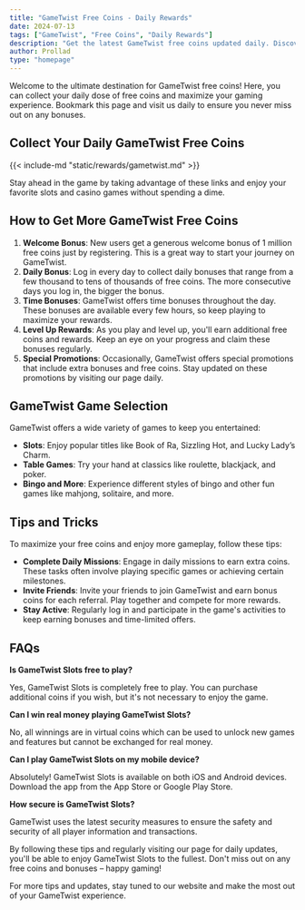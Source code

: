 ```yaml
---
title: "GameTwist Free Coins - Daily Rewards"
date: 2024-07-13
tags: ["GameTwist", "Free Coins", "Daily Rewards"]
description: "Get the latest GameTwist free coins updated daily. Discover the best strategies to maximize your rewards and enjoy a variety of casino games."
author: Prollad
type: "homepage"
---
```


Welcome to the ultimate destination for GameTwist free coins! Here, you can collect your daily dose of free coins and maximize your gaming experience. Bookmark this page and visit us daily to ensure you never miss out on any bonuses.

## Collect Your Daily GameTwist Free Coins

{{< include-md "static/rewards/gametwist.md" >}}

Stay ahead in the game by taking advantage of these links and enjoy your favorite slots and casino games without spending a dime.

## How to Get More GameTwist Free Coins

1. **Welcome Bonus**: New users get a generous welcome bonus of 1 million free coins just by registering. This is a great way to start your journey on GameTwist.
2. **Daily Bonus**: Log in every day to collect daily bonuses that range from a few thousand to tens of thousands of free coins. The more consecutive days you log in, the bigger the bonus.
3. **Time Bonuses**: GameTwist offers time bonuses throughout the day. These bonuses are available every few hours, so keep playing to maximize your rewards.
4. **Level Up Rewards**: As you play and level up, you'll earn additional free coins and rewards. Keep an eye on your progress and claim these bonuses regularly.
5. **Special Promotions**: Occasionally, GameTwist offers special promotions that include extra bonuses and free coins. Stay updated on these promotions by visiting our page daily.

## GameTwist Game Selection

GameTwist offers a wide variety of games to keep you entertained:

- **Slots**: Enjoy popular titles like Book of Ra, Sizzling Hot, and Lucky Lady’s Charm.
- **Table Games**: Try your hand at classics like roulette, blackjack, and poker.
- **Bingo and More**: Experience different styles of bingo and other fun games like mahjong, solitaire, and more.

## Tips and Tricks

To maximize your free coins and enjoy more gameplay, follow these tips:

- **Complete Daily Missions**: Engage in daily missions to earn extra coins. These tasks often involve playing specific games or achieving certain milestones.
- **Invite Friends**: Invite your friends to join GameTwist and earn bonus coins for each referral. Play together and compete for more rewards.
- **Stay Active**: Regularly log in and participate in the game's activities to keep earning bonuses and time-limited offers.

## FAQs

**Is GameTwist Slots free to play?**

Yes, GameTwist Slots is completely free to play. You can purchase additional coins if you wish, but it's not necessary to enjoy the game.

**Can I win real money playing GameTwist Slots?**

No, all winnings are in virtual coins which can be used to unlock new games and features but cannot be exchanged for real money.

**Can I play GameTwist Slots on my mobile device?**

Absolutely! GameTwist Slots is available on both iOS and Android devices. Download the app from the App Store or Google Play Store.

**How secure is GameTwist Slots?**

GameTwist uses the latest security measures to ensure the safety and security of all player information and transactions.

By following these tips and regularly visiting our page for daily updates, you'll be able to enjoy GameTwist Slots to the fullest. Don't miss out on any free coins and bonuses – happy gaming!

For more tips and updates, stay tuned to our website and make the most out of your GameTwist experience.